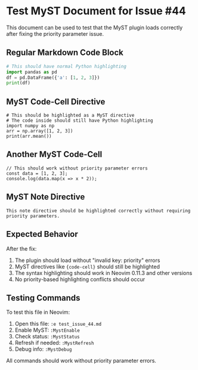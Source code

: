 # Test MyST Document for Issue #44

This document can be used to test that the MyST plugin loads correctly after fixing the priority parameter issue.

## Regular Markdown Code Block

```python
# This should have normal Python highlighting
import pandas as pd
df = pd.DataFrame({'a': [1, 2, 3]})
print(df)
```

## MyST Code-Cell Directive

```{code-cell} python
# This should be highlighted as a MyST directive
# The code inside should still have Python highlighting
import numpy as np
arr = np.array([1, 2, 3])
print(arr.mean())
```

## Another MyST Code-Cell

```{code-cell} javascript
// This should work without priority parameter errors
const data = [1, 2, 3];
console.log(data.map(x => x * 2));
```

## MyST Note Directive

```{note}
This note directive should be highlighted correctly without requiring priority parameters.
```

## Expected Behavior

After the fix:

1. The plugin should load without "invalid key: priority" errors
2. MyST directives like `{code-cell}` should still be highlighted
3. The syntax highlighting should work in Neovim 0.11.3 and other versions
4. No priority-based highlighting conflicts should occur

## Testing Commands

To test this file in Neovim:

1. Open this file: `:e test_issue_44.md`
2. Enable MyST: `:MystEnable`
3. Check status: `:MystStatus`
4. Refresh if needed: `:MystRefresh`
5. Debug info: `:MystDebug`

All commands should work without priority parameter errors.